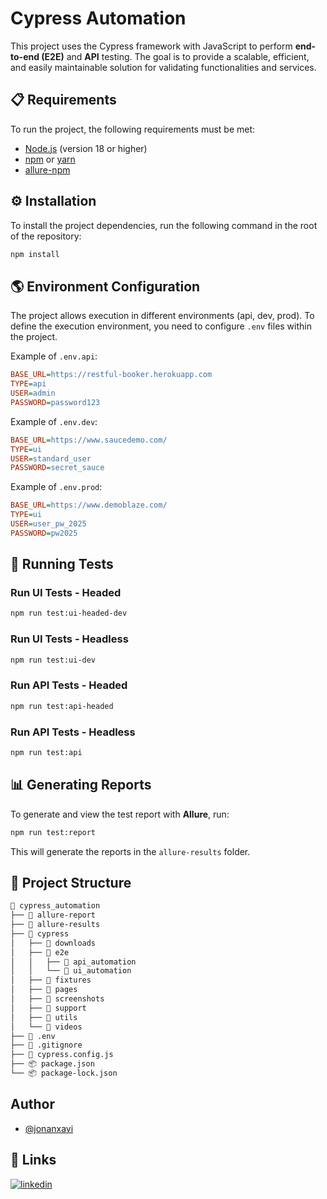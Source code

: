 # Cypress Automation
This project uses the Cypress framework with JavaScript to perform **end-to-end (E2E)** and **API** testing. The goal is to provide a scalable, efficient, and easily maintainable solution for validating functionalities and services.

## 📋 Requirements
To run the project, the following requirements must be met:
- [Node.js](https://nodejs.org/) (version 18 or higher)
- [npm](https://www.npmjs.com/) or [yarn](https://yarnpkg.com/)
- [allure-npm](https://github.com/allure-framework/allure-npm)

## ⚙️ Installation
To install the project dependencies, run the following command in the root of the repository:
```bash
npm install
```

## 🌎 Environment Configuration
The project allows execution in different environments (api, dev, prod). To define the execution environment, you need to configure `.env` files within the project.

Example of `.env.api`:
```ini
BASE_URL=https://restful-booker.herokuapp.com
TYPE=api
USER=admin
PASSWORD=password123
```

Example of `.env.dev`:
```ini
BASE_URL=https://www.saucedemo.com/
TYPE=ui
USER=standard_user
PASSWORD=secret_sauce
```

Example of `.env.prod`:
```ini
BASE_URL=https://www.demoblaze.com/
TYPE=ui
USER=user_pw_2025
PASSWORD=pw2025
```

## 🚀 Running Tests
### Run UI Tests - Headed
```bash
npm run test:ui-headed-dev
```

### Run UI Tests - Headless
```bash
npm run test:ui-dev
```

### Run API Tests - Headed
```bash
npm run test:api-headed
```

### Run API Tests - Headless
```bash
npm run test:api
```

## 📊 Generating Reports
To generate and view the test report with **Allure**, run:
```bash
npm run test:report
```
This will generate the reports in the `allure-results` folder.

## 📂 Project Structure
```bash
📁 cypress_automation
├── 📁 allure-report
├── 📁 allure-results
├── 📁 cypress
│   ├── 📁 downloads
│   ├── 📁 e2e
│   │   ├── 📁 api_automation
│   │   └── 📁 ui_automation
│   ├── 📁 fixtures
│   ├── 📁 pages
│   ├── 📁 screenshots
│   ├── 📁 support
│   ├── 📁 utils
│   └── 📁 videos
├── 🔐 .env
├── 🚫 .gitignore
├── 🔧 cypress.config.js
├── 📦 package.json
└── 📦 package-lock.json
```

## Author
- [@jonanxavi](https://www.github.com/jonanxavi)

## 🔗 Links
[![linkedin](https://img.shields.io/badge/linkedin-0A66C2?style=for-the-badge&logo=linkedin&logoColor=white)](https://www.linkedin.com/in/jonathan-fernandez-/)
